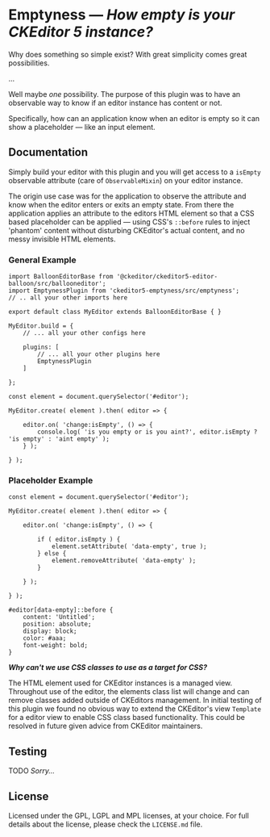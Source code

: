 Emptyness — _How empty is **your** CKEditor 5 instance?_
===================================================

Why does something so simple exist? With great simplicity comes great possibilities.

...

Well maybe _one_ possibility. The purpose of this plugin was to have an observable way to know if an editor instance has content or not.

Specifically, how can an application know when an editor is empty so it can show a placeholder — like an input element.

## Documentation

Simply build your editor with this plugin and you will get access to a `isEmpty` observable attribute (care of `ObservableMixin`) on your editor instance.

The origin use case was for the application to observe the attribute and know when the editor enters or exits an empty state. From there the application applies an attribute to the editors HTML element so that a CSS based placeholder can be applied — using CSS's `::before` rules to inject 'phantom' content without disturbing CKEditor's actual content, and no messy invisible HTML elements.

### General Example

```
import BalloonEditorBase from '@ckeditor/ckeditor5-editor-balloon/src/ballooneditor';
import EmptynessPlugin from 'ckeditor5-emptyness/src/emptyness';
// .. all your other imports here

export default class MyEditor extends BalloonEditorBase { }

MyEditor.build = {
	// ... all your other configs here

	plugins: [
		// ... all your other plugins here
		EmptynessPlugin
	]

};
```

```
const element = document.querySelector('#editor');

MyEditor.create( element ).then( editor => {

	editor.on( 'change:isEmpty', () => {
		console.log( 'is you empty or is you aint?', editor.isEmpty ? 'is empty' : 'aint empty' );
	} );

} );
```

### Placeholder Example

```
const element = document.querySelector('#editor');

MyEditor.create( element ).then( editor => {

	editor.on( 'change:isEmpty', () => {

		if ( editor.isEmpty ) {
			element.setAttribute( 'data-empty', true );
		} else {
			element.removeAttribute( 'data-empty' );
		}

	} );

} );
```

```
#editor[data-empty]::before {
	content: 'Untitled';
	position: absolute;
	display: block;
	color: #aaa;
	font-weight: bold;
}
```

**_Why can't we use CSS classes to use as a target for CSS?_**

The HTML element used for CKEditor instances is a managed view. Throughout use of the editor, the elements class list will change and can remove classes added outside of CKEditors management. In initial testing of this plugin we found no obvious way to extend the CKEditor's view `Template` for a editor view to enable CSS class based functionality. This could be resolved in future given advice from CKEditor maintainers.

## Testing

TODO _Sorry..._

## License

Licensed under the GPL, LGPL and MPL licenses, at your choice. For full details about the license, please check the `LICENSE.md` file.
